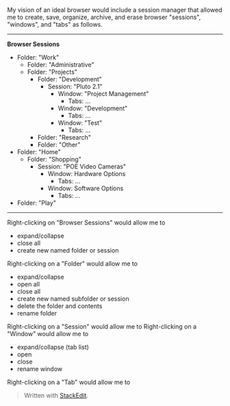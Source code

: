 My vision of an ideal browser would include a session manager that allowed me to create, save, organize, archive, and erase browser  "sessions", "windows", and "tabs" as follows.
___
**Browser Sessions**
* Folder: "Work"
	* Folder: "Administrative"
	* Folder: "Projects"
		* Folder: "Development"
			* Session: "Pluto 2.1"
				* Window: "Project Management"
					* Tabs: ...
				* Window: "Development"
					* Tabs: ...
				* Window: "Test"
					* Tabs: ...
		* Folder: "Research"
		* Folder: "Other"
* Folder: "Home"
	* Folder: "Shopping"
		* Session: "POE Video Cameras"
			* Window: Hardware Options
				* Tabs: ...
			* Window: Software Options
				* Tabs: ...
* Folder: "Play"

___
Right-clicking on "Browser Sessions" would allow me to 

 - expand/collapse
 - close all
 - create new named folder or session
 
 Right-clicking on a "Folder" would allow me to
 
 - expand/collapse
 - open all
 - close all
 - create new named subfolder or session
 - delete the folder and contents
 - rename folder

Right-clicking on a "Session" would allow me to 
Right-clicking on a "Window" would allow me to 

 - expand/collapse (tab list)
 - open
 - close
 - rename window

Right-clicking on a "Tab" would allow me to 

> Written with [StackEdit](https://stackedit.io/).
<!--stackedit_data:
eyJoaXN0b3J5IjpbNTk2MTgyMjEzLDExNDk4MjA0MDZdfQ==
-->